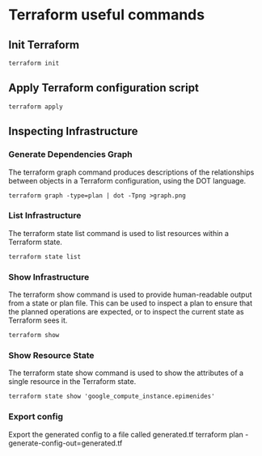 # Terraform useful commands

## Init Terraform
```
terraform init
```

## Apply Terraform configuration script
```
terraform apply
```

## Inspecting Infrastructure

### Generate Dependencies Graph

The terraform graph command produces descriptions of the relationships between objects in a Terraform configuration, using the DOT language.

```
terraform graph -type=plan | dot -Tpng >graph.png
```

### List Infrastructure

The terraform state list command is used to list resources within a Terraform state.

```
terraform state list
```

### Show Infrastructure

The terraform show command is used to provide human-readable output from a state or plan file. This can be used to inspect a plan to ensure that the planned operations are expected, or to inspect the current state as Terraform sees it.

```
terraform show
```

### Show Resource State

The terraform state show command is used to show the attributes of a single resource in the Terraform state.

```
terraform state show 'google_compute_instance.epimenides'
```

### Export config
Export the generated config to a file called generated.tf
terraform plan -generate-config-out=generated.tf